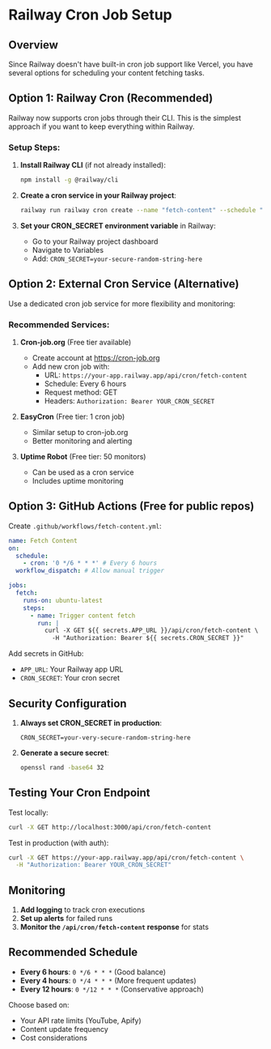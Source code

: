 # Railway Cron Job Setup

## Overview

Since Railway doesn't have built-in cron job support like Vercel, you have several options for scheduling your content fetching tasks.

## Option 1: Railway Cron (Recommended)

Railway now supports cron jobs through their CLI. This is the simplest approach if you want to keep everything within Railway.

### Setup Steps:

1. **Install Railway CLI** (if not already installed):

   ```bash
   npm install -g @railway/cli
   ```

2. **Create a cron service in your Railway project**:

   ```bash
   railway run railway cron create --name "fetch-content" --schedule "0 */6 * * *" --command "curl -X GET https://your-app.railway.app/api/cron/fetch-content -H 'Authorization: Bearer YOUR_CRON_SECRET'"
   ```

3. **Set your CRON_SECRET environment variable** in Railway:
   - Go to your Railway project dashboard
   - Navigate to Variables
   - Add: `CRON_SECRET=your-secure-random-string-here`

## Option 2: External Cron Service (Alternative)

Use a dedicated cron job service for more flexibility and monitoring:

### Recommended Services:

1. **Cron-job.org** (Free tier available)
   - Create account at https://cron-job.org
   - Add new cron job with:
     - URL: `https://your-app.railway.app/api/cron/fetch-content`
     - Schedule: Every 6 hours
     - Request method: GET
     - Headers: `Authorization: Bearer YOUR_CRON_SECRET`

2. **EasyCron** (Free tier: 1 cron job)
   - Similar setup to cron-job.org
   - Better monitoring and alerting

3. **Uptime Robot** (Free tier: 50 monitors)
   - Can be used as a cron service
   - Includes uptime monitoring

## Option 3: GitHub Actions (Free for public repos)

Create `.github/workflows/fetch-content.yml`:

```yaml
name: Fetch Content
on:
  schedule:
    - cron: '0 */6 * * *' # Every 6 hours
  workflow_dispatch: # Allow manual trigger

jobs:
  fetch:
    runs-on: ubuntu-latest
    steps:
      - name: Trigger content fetch
        run: |
          curl -X GET ${{ secrets.APP_URL }}/api/cron/fetch-content \
            -H "Authorization: Bearer ${{ secrets.CRON_SECRET }}"
```

Add secrets in GitHub:

- `APP_URL`: Your Railway app URL
- `CRON_SECRET`: Your cron secret

## Security Configuration

1. **Always set CRON_SECRET in production**:

   ```
   CRON_SECRET=your-very-secure-random-string-here
   ```

2. **Generate a secure secret**:
   ```bash
   openssl rand -base64 32
   ```

## Testing Your Cron Endpoint

Test locally:

```bash
curl -X GET http://localhost:3000/api/cron/fetch-content
```

Test in production (with auth):

```bash
curl -X GET https://your-app.railway.app/api/cron/fetch-content \
  -H "Authorization: Bearer YOUR_CRON_SECRET"
```

## Monitoring

1. **Add logging** to track cron executions
2. **Set up alerts** for failed runs
3. **Monitor the `/api/cron/fetch-content` response** for stats

## Recommended Schedule

- **Every 6 hours**: `0 */6 * * *` (Good balance)
- **Every 4 hours**: `0 */4 * * *` (More frequent updates)
- **Every 12 hours**: `0 */12 * * *` (Conservative approach)

Choose based on:

- Your API rate limits (YouTube, Apify)
- Content update frequency
- Cost considerations
